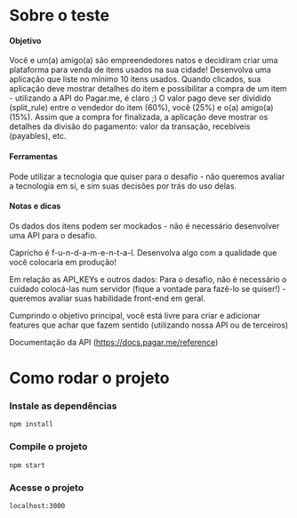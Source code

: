 # Sobre o teste

#### Objetivo

Você e um(a) amigo(a) são empreendedores natos e decidiram criar uma plataforma para venda de itens usados na sua cidade! Desenvolva uma aplicação que liste no mínimo 10 itens usados. Quando clicados, sua aplicação deve mostrar detalhes do item e possibilitar a compra de um item - utilizando a API do Pagar.me, é claro ;) O valor pago deve ser dividido (split_rule) entre o vendedor do item (60%), você (25%) e o(a) amigo(a) (15%). Assim que a compra for finalizada, a aplicação deve mostrar os detalhes da divisão do pagamento: valor da transação, recebíveis (payables), etc.

#### Ferramentas

Pode utilizar a tecnologia que quiser para o desafio - não queremos avaliar a tecnologia em si, e sim suas decisões por trás do uso delas.

#### Notas e dicas

Os dados dos itens podem ser mockados - não é necessário desenvolver uma API para o desafio.

Capricho é f-u-n-d-a-m-e-n-t-a-l. Desenvolva algo com a qualidade que você colocaria em produção!

Em relação as API_KEYs e outros dados: Para o desafio, não é necessário o cuidado colocá-las num servidor (fique a vontade para fazê-lo se quiser!) - queremos avaliar suas habilidade front-end em geral.

Cumprindo o objetivo principal, você está livre para criar e adicionar features que achar que fazem sentido (utilizando nossa API ou de terceiros)

Documentação da API (https://docs.pagar.me/reference)

# Como rodar o projeto


### Instale as dependências
`npm install`

### Compile o projeto
`npm start`

### Acesse o projeto
`localhost:3000`
